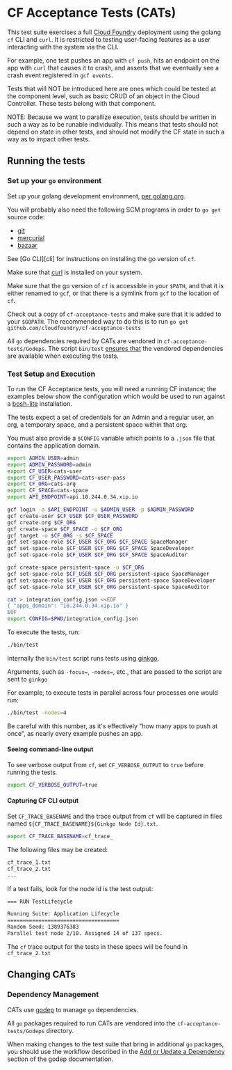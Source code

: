 # CF Acceptance Tests (CATs)

This test suite exercises a full [Cloud Foundry](https://github.com/cloudfoundry/cf-release) deployment using
the golang `cf` CLI and `curl`. It is restricted to testing user-facing
features as a user interacting with the system via the CLI.

For example, one test pushes an app with `cf push`, hits an endpoint on the
app with `curl` that causes it to crash, and asserts that we eventually see a
crash event registered in `gcf events`.

Tests that will NOT be introduced here are ones which could be tested at the component level,
such as basic CRUD of an object in the Cloud Controller. These tests belong with that component.

NOTE: Because we want to parallize execution, tests should be written in such a way as to be runable individually.
This means that tests should not depend on state in other tests,
and should not modify the CF state in such a way as to impact other tests.

## Running the tests

### Set up your `go` environment

Set up your golang development environment, [per golang.org](http://golang.org/doc/install).

You will probably also need the following SCM programs in order to `go get` source code:
* [git](http://git-scm.com/)
* [mercurial](http://mercurial.selenic.com/)
* [bazaar](http://bazaar.canonical.com/)

See [Go CLI][cli] for instructions on installing the go version of `cf`.

Make sure that [curl](http://curl.haxx.se/) is installed on your system.

Make sure that the go version of `cf` is accessible in your `$PATH`, and that it is either
renamed to `gcf`, or that there is a symlink from `gcf` to the location of `cf`.

Check out a copy of `cf-acceptance-tests` and make sure that it is added to your `$GOPATH`.
The recommended way to do this is to run `go get github.com/cloudfoundry/cf-acceptance-tests`

All `go` dependencies required by CATs are vendored in `cf-acceptance-tests/Godeps`. The script `bin/test`
[ensures that](https://github.com/cloudfoundry/cf-acceptance-tests/blob/master/bin/test#L10-L15)
the vendored dependencies are available when executing the tests.

### Test Setup and Execution

To run the CF Acceptance tests, you will need a running CF instance; the examples below show the configuration
which would be used to run against a [bosh-lite](https://github.com/cloudfoundry/bosh-lite) installation.

The tests expect a set of credentials for an Admin and a regular user, an org, a temporary space,
and a persistent space within that org.

You must also provide a `$CONFIG` variable which points to a `.json` file that contains the application domain.

```bash
export ADMIN_USER=admin
export ADMIN_PASSWORD=admin
export CF_USER=cats-user
export CF_USER_PASSWORD=cats-user-pass
export CF_ORG=cats-org
export CF_SPACE=cats-space
export API_ENDPOINT=api.10.244.0.34.xip.io

gcf login -a $API_ENDPOINT -u $ADMIN_USER -p $ADMIN_PASSWORD
gcf create-user $CF_USER $CF_USER_PASSWORD
gcf create-org $CF_ORG
gcf create-space $CF_SPACE -o $CF_ORG
gcf target -o $CF_ORG -s $CF_SPACE
gcf set-space-role $CF_USER $CF_ORG $CF_SPACE SpaceManager
gcf set-space-role $CF_USER $CF_ORG $CF_SPACE SpaceDeveloper
gcf set-space-role $CF_USER $CF_ORG $CF_SPACE SpaceAuditor

gcf create-space persistent-space -o $CF_ORG
gcf set-space-role $CF_USER $CF_ORG persistent-space SpaceManager
gcf set-space-role $CF_USER $CF_ORG persistent-space SpaceDeveloper
gcf set-space-role $CF_USER $CF_ORG persistent-space SpaceAuditor

cat > integration_config.json <<EOF
{ "apps_domain": "10.244.0.34.xip.io" }
EOF
export CONFIG=$PWD/integration_config.json
```

To execute the tests, run:

```bash
./bin/test
```

Internally the `bin/test` script runs tests using [ginkgo](https://github.com/onsi/ginkgo).

Arguments, such as `-focus=`, `-nodes=`, etc., that are passed to the script are sent to `ginkgo`

For example, to execute tests in parallel across four processes one would run:

```bash
./bin/test -nodes=4
```

Be careful with this number, as it's effectively "how many apps to push at once", as nearly every example pushes an app.

#### Seeing command-line output

To see verbose output from `cf`, set `CF_VERBOSE_OUTPUT` to `true` before running the tests.

```bash
export CF_VERBOSE_OUTPUT=true
```

#### Capturing CF CLI output

Set `CF_TRACE_BASENAME` and the trace output from `cf` will be captured in files named
`${CF_TRACE_BASENAME}${Ginkgo Node Id}.txt`.

```bash
export CF_TRACE_BASENAME=cf_trace_
```

The following files may be created:

```bash
cf_trace_1.txt
cf_trace_2.txt
...
```

If a test fails, look for the node id is the test output:

```bash
=== RUN TestLifecycle

Running Suite: Application Lifecycle
====================================
Random Seed: 1389376383
Parallel test node 2/10. Assigned 14 of 137 specs.
```

The `cf` trace output for the tests in these specs will be found in `cf_trace_2.txt`


## Changing CATs

### Dependency Management

CATs use [godep](https://github.com/tools/godep) to manage `go` dependencies.

All `go` packages required to run CATs are vendored into the `cf-acceptance-tests/Godeps` directory.

When making changes to the test suite that bring in additional `go` packages, you should use the workflow described in the
[Add or Update a Dependency](https://github.com/tools/godep#add-or-update-a-dependency) section of the godep documentation.